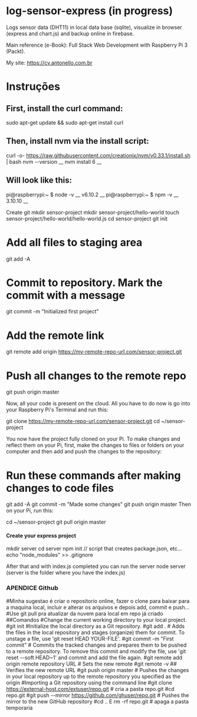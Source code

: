 # log-sensor-express (in progress)
Logs sensor data (DHT11) in local data base (sqlite), visualize in browser (express and chart.js) and backup online in firebase. </br>

Main reference (e-Book): Full Stack Web Development with Raspberry Pi 3 (Packt).

My site: https://cv.antonello.com.br

# Instruções

## First, install the curl command:
sudo apt-get update && sudo apt-get install curl
## Then, install nvm via the install script:
curl -o- https://raw.githubusercontent.com/creationix/nvm/v0.33.1/install.sh | bash
nvm --version __
nvm install 6 __

## Will look like this:
pi@raspberrypi:~ $ node -v __
v6.10.2 __
pi@raspberrypi:~ $ npm -v __
3.10.10 __

</h4>Create git</h4>
mkdir sensor-project
mkdir sensor-project/hello-world
touch sensor-project/hello-world/hello-world.js
cd sensor-project
git init

# Add all files to staging area
git add -A

# Commit to repository. Mark the commit with a message
git commit -m "Initialized first project"

# Add the remote link
git remote add origin https://my-remote-repo-url.com/sensor-project.git

# Push all changes to the remote repo
git push origin master

Now, all your code is present on the cloud. All you have to do now is go into your Raspberry Pi's Terminal and run this:

git clone https://my-remote-repo-url.com/sensor-project.git
cd ~/sensor-project

You now have the project fully cloned on your Pi. To make changes and reflect them on your Pi, first, make the changes to files or folders on your computer and then add and push the changes to the repository:

# Run these commands after making changes to code files
git add -A
git commit -m "Made some changes"
git push origin master
Then on your Pi, run this:

cd ~/sensor-project
git pull origin master

<h4>Create your express project </h4>
mkdir server
cd server
npm init // script that creates package.json, etc...
echo "node_modules" >> .gitignore


After that and with index.js completed you can run the server
node server (server is the folder where you have the index.js)



### APENDICE Github
#Minha sugestao é criar o repositorio online, fazer o clone para baixar para a maquina local, incluir e alterar os arquivos e depois add, commit e push...
#Use git pull pra atualizar da nuvem para local em repo já criado
##Comandos
#Change the current working directory to your local project.
#git init #Initialize the local directory as a Git repository.
#git add . # Adds the files in the local repository and stages (organize) them for commit. To unstage a file, use 'git reset HEAD YOUR-FILE'.
#git commit -m "First commit" # Commits the tracked changes and prepares them to be pushed to a remote repository. To remove this commit and modify the file, use 'git reset --soft HEAD~1' and commit and add the file again.
#git remote add origin remote repository URL # Sets the new remote
#git remote -v ## Verifies the new remote URL
#git push origin master # Pushes the changes in your local repository up to the remote repository you specified as the origin
#Importing a Git repository using the command line
#git clone https://external-host.com/extuser/repo.git # cria a pasta repo.git
#cd repo.git
#git push --mirror https://github.com/ghuser/repo.git # Pushes the mirror to the new GitHub repository
#cd .. E rm -rf repo.git # apaga a pasta temporaria















